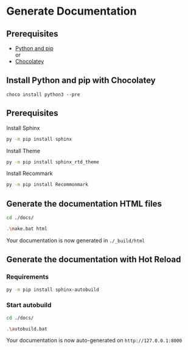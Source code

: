 

# Generate Documentation

## Prerequisites

- [Python and pip](https://www.python.org/downloads/)<br>
or
- [Chocolatey](https://chocolatey.org/install)

## Install Python and pip with Chocolatey

```
choco install python3 --pre
```

## Prerequisites

Install Sphinx
```bash
py -m pip install sphinx
```

Install Theme
```bash
py -m pip install sphinx_rtd_theme
```

Install Recommark
```bash
py -m pip install Recommonmark
```

## Generate the documentation HTML files 

```bash
cd ./docs/
```

```bash
.\make.bat html
```

Your documentation is now generated in `./_build/html`

## Generate the documentation with Hot Reload

### Requirements

```bash
py -m pip install sphinx-autobuild
```

### Start autobuild

```bash
cd ./docs/
```

```bash
.\autobuild.bat
```

Your documentation is now auto-generated on `http://127.0.0.1:8000`